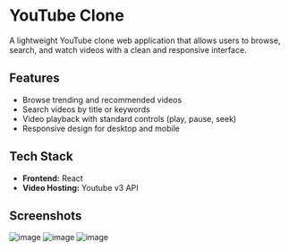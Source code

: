 # YouTube Clone

A lightweight YouTube clone web application that allows users to browse, search, and watch videos with a clean and responsive interface.

## Features

- Browse trending and recommended videos
- Search videos by title or keywords
- Video playback with standard controls (play, pause, seek)
- Responsive design for desktop and mobile

## Tech Stack

- **Frontend:** React 
- **Video Hosting:** Youtube v3 API

## Screenshots
![image](https://github.com/user-attachments/assets/c1f1154c-6ff7-4095-b5e9-976c16e4f324)
![image](https://github.com/user-attachments/assets/ea963469-bc1f-4ae2-9373-42e4669eb734)
![image](https://github.com/user-attachments/assets/9c488101-cfc2-4520-bb9c-666b59f9fbd3)
